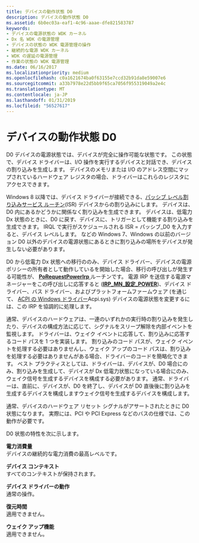 ```yaml
---
title: デバイスの動作状態 D0
description: デバイスの動作状態 D0
ms.assetid: 6b0ec03a-eaf1-4c96-aaae-dfe821583787
keywords:
- デバイスの電源状態の WDK カーネル
- Dx 名 WDK の電源管理
- デバイスの状態の WDK 電源管理の操作
- 継続的な電源 WDK カーネル
- WDK の遅延の電源管理
- 作業の状態の WDK 電源管理
ms.date: 06/16/2017
ms.localizationpriority: medium
ms.openlocfilehash: c0a1621674ba0f63155e7ccd32b91da8e59007e6
ms.sourcegitcommit: a33b7978e22d5bb9f65ca7056f955319049a2e4c
ms.translationtype: MT
ms.contentlocale: ja-JP
ms.lasthandoff: 01/31/2019
ms.locfileid: "56527617"
---
```

# <a name="device-working-state-d0"></a>デバイスの動作状態 D0





D0 デバイスの電源状態では、デバイスが完全に操作可能な状態です。 この状態で、デバイス ドライバーは、I/O 操作を実行するデバイスと対話でき、デバイスの割り込みを生成します。 デバイスのメモリまたは I/O のアドレス空間にマップされているハードウェア レジスタの場合、ドライバーはこれらのレジスタにアクセスできます。

Windows 8 以降では、デバイス ドライバーが接続できる、[パッシブ レベル割り込みサービス ルーチン](using-passive-level-interrupt-handling-routines.md)(ISR) デバイスからの割り込みにします。 デバイスは、D0 内にあるかどうかに関係なく割り込みを生成できます。 デバイスは、低電力 Dx 状態のときに、D0 に戻す、デバイスに、トリガーとして機能する割り込みを生成できます。 IRQL で実行がスケジュールされる ISR = パッシブ\_D0 を入力すると、デバイス レベルします。 などの Windows 7、Windows の以前のバージョン D0 以外のデバイスの電源状態にあるときに割り込みの場所をデバイスが発生しない必要があります。

D0 から低電力 Dx 状態への移行ののみ、デバイス ドライバー、デバイスの電源ポリシーの所有者として動作しているを開始した場合、移行の呼び出しが発生する可能性が、 [ **PoRequestPowerIrp** ](https://msdn.microsoft.com/library/windows/hardware/ff559734)ルーチンです。 電源 IRP を送信する電源マネージャーをこの呼び出しに応答すると ([**IRP\_MN\_設定\_POWER**](https://msdn.microsoft.com/library/windows/hardware/ff551744))、デバイス ドライバー、バス ドライバー、およびプラットフォームファームウェア (を通じて、 [ACPI の Windows ドライバー](acpi-driver.md)Acpi.sys) デバイスの電源状態を変更するには、この IRP を協調的に処理します。

通常、デバイスのハードウェアは、一連のいずれかの実行時の割り込みを発生したり、デバイスの構成方法に応じて、シグナルをスリープ解除を内部イベントを監視します。 ドライバーは、ウェイク イベントに応答して、割り込みに応答するコード パスを 1 つを実装します。 割り込みのコード パスが、ウェイク イベントを処理する必要はありませんし、ウェイク アップのコード パスは、割り込みを処理する必要はありませんがある場合、ドライバーのコードを簡略化できます。 ベスト プラクティスとしては、ドライバーは、デバイスが、D0 場合にのみ、割り込みを生成して、デバイスが Dx 低電力状態になっている場合にのみ、ウェイク信号を生成するデバイスを構成する必要があります。 通常、ドライバーは、直前に、デバイスが、D0 を終了し、デバイスが D0 直後後に割り込みを生成するデバイスを構成しますウェイク信号を生成するデバイスを構成します。

通常、デバイスのハードウェア リセット シグナルがアサートされたときに D0 状態になります。 実際には、PCI や PCI Express などのバスの仕様では、この動作が必要です。

D0 状態の特性を次に示します。

<a href="" id="power-consumption"></a>**電力消費量**  
デバイスの継続的な電力消費の最高レベルです。

<a href="" id="device-context"></a>**デバイス コンテキスト**  
すべてのコンテキストが保持されます。

<a href="" id="device-driver-behavior"></a>**デバイス ドライバーの動作**  
通常の操作。

<a href="" id="restore-time"></a>**復元時間**  
適用できません。

<a href="" id="wake-up-capability"></a>**ウェイク アップ機能**  
適用できません。

 

 





